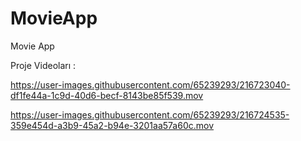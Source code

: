 # MovieApp

Movie App 

Proje Videoları : 

https://user-images.githubusercontent.com/65239293/216723040-df1fe44a-1c9d-40d6-becf-8143be85f539.mov

https://user-images.githubusercontent.com/65239293/216724535-359e454d-a3b9-45a2-b94e-3201aa57a60c.mov
